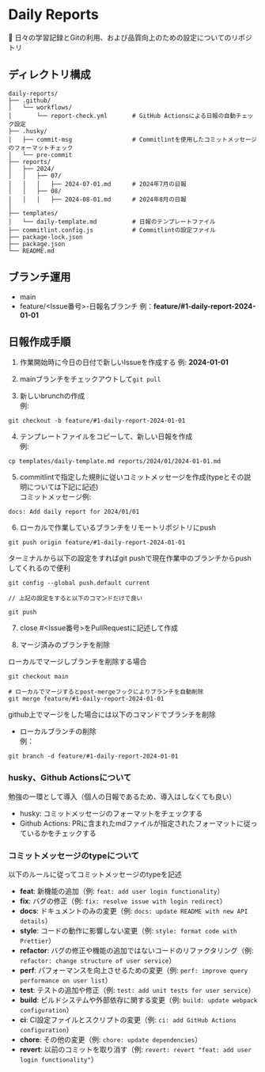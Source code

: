 # Daily Reports
📝 日々の学習記録とGitの利用、および品質向上のための設定についてのリポジトリ

## ディレクトリ構成
```
daily-reports/
├── .github/
│   └── workflows/
│       └── report-check.yml       # GitHub Actionsによる日報の自動チェック設定
├── .husky/
│   ├── commit-msg                 # Commitlintを使用したコミットメッセージのフォーマットチェック
│   └── pre-commit
├── reports/
│   ├── 2024/
│   │   ├── 07/
│   │   │   ├── 2024-07-01.md      # 2024年7月の日報
│   │   ├── 08/
│   │   │   ├── 2024-08-01.md      # 2024年8月の日報
│
├── templates/
│   └── daily-template.md          # 日報のテンプレートファイル
├── commitlint.config.js           # Commitlintの設定ファイル
├── package-lock.json
├── package.json
└── README.md
```
## ブランチ運用
- main
- feature/<Issue番号>-日報名ブランチ 例：**feature/#1-daily-report-2024-01-01**

## 日報作成手順
1. 作業開始時に今日の日付で新しいIssueを作成する 例: **2024-01-01**

2. mainブランチをチェックアウトして`git pull`

3. 新しいbrunchの作成  
例:
``` 
git checkout -b feature/#1-daily-report-2024-01-01
 ```

4. テンプレートファイルをコピーして、新しい日報を作成  
例:
``` 
cp templates/daily-template.md reports/2024/01/2024-01-01.md
```

5. commitlintで指定した規則に従いコミットメッセージを作成(typeとその説明については下記に記述)  
コミットメッセージ例:
``` 
docs: Add daily report for 2024/01/01
```
6. ローカルで作業しているブランチをリモートリポジトリにpush  
```
git push origin feature/#1-daily-report-2024-01-01
```
ターミナルから以下の設定をすればgit pushで現在作業中のブランチからpushしてくれるので便利
```
git config --global push.default current

// 上記の設定をすると以下のコマンドだけで良い

git push
```
7. close #<Issue番号>をPullRequestに記述して作成  

8. マージ済みのブランチを削除  

ローカルでマージしブランチを削除する場合  
```
git checkout main

# ローカルでマージするとpost-mergeフックによりブランチを自動削除
git merge feature/#1-daily-report-2024-01-01
```
github上でマージをした場合には以下のコマンドでブランチを削除
- ローカルブランチの削除  
例：
``` 
git branch -d feature/#1-daily-report-2024-01-01
```

### husky、Github Actionsについて
勉強の一環として導入（個人の日報であるため、導入はしなくても良い）
- husky: コミットメッセージのフォーマットをチェックする
- Github Actions: PRに含まれたmdファイルが指定されたフォーマットに従っているかをチェックする

### コミットメッセージのtypeについて
以下のルールに従ってコミットメッセージのtypeを記述  

- **feat**: 新機能の追加（例: `feat: add user login functionality`）
- **fix**: バグの修正（例: `fix: resolve issue with login redirect`）
- **docs**: ドキュメントのみの変更（例: `docs: update README with new API details`）
- **style**: コードの動作に影響しない変更（例: `style: format code with Prettier`）
- **refactor**: バグの修正や機能の追加ではないコードのリファクタリング（例: `refactor: change structure of user service`）
- **perf**: パフォーマンスを向上させるための変更（例: `perf: improve query performance on user list`）
- **test**: テストの追加や修正（例: `test: add unit tests for user service`）
- **build**: ビルドシステムや外部依存に関する変更（例: `build: update webpack configuration`）
- **ci**: CI設定ファイルとスクリプトの変更（例: `ci: add GitHub Actions configuration`）
- **chore**: その他の変更（例: `chore: update dependencies`）
- **revert**: 以前のコミットを取り消す（例: `revert: revert "feat: add user login functionality"`）